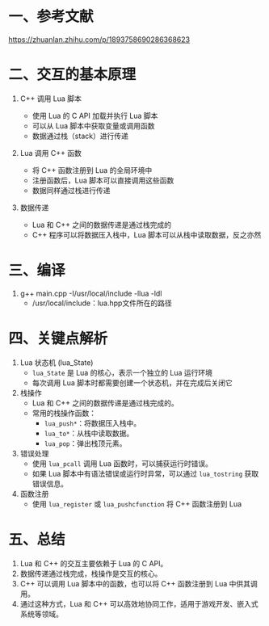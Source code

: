# 一、参考文献
https://zhuanlan.zhihu.com/p/1893758690286368623

# 二、交互的基本原理
1. C++ 调用 Lua 脚本
	+ 使用 Lua 的 C API 加载并执行 Lua 脚本
	+ 可以从 Lua 脚本中获取变量或调用函数
	+ 数据通过栈（stack）进行传递

2. Lua 调用 C++ 函数
	+ 将 C++ 函数注册到 Lua 的全局环境中
	+ 注册函数后，Lua 脚本可以直接调用这些函数
	+ 数据同样通过栈进行传递

3. 数据传递
	+ Lua 和 C++ 之间的数据传递是通过栈完成的
	+ C++ 程序可以将数据压入栈中，Lua 脚本可以从栈中读取数据，反之亦然

# 三、编译
1. g++ main.cpp -I/usr/local/include -llua -ldl
	+ /usr/local/include：lua.hpp文件所在的路径

# 四、关键点解析
1. Lua 状态机 (lua_State)
	+ `lua_State` 是 Lua 的核心，表示一个独立的 Lua 运行环境
	+ 每次调用 Lua 脚本时都需要创建一个状态机，并在完成后关闭它
2. 栈操作
	+ Lua 和 C++ 之间的数据传递是通过栈完成的。
	+ 常用的栈操作函数：
		+ `lua_push*`：将数据压入栈中。
		+ `lua_to*`：从栈中读取数据。
		+ `lua_pop`：弹出栈顶元素。
3. 错误处理
	+ 使用 `lua_pcall` 调用 Lua 函数时，可以捕获运行时错误。
	+ 如果 Lua 脚本中有语法错误或运行时异常，可以通过 `lua_tostring` 获取错误信息。
4. 函数注册
	+ 使用 `lua_register` 或 `lua_pushcfunction` 将 C++ 函数注册到 Lua

# 五、总结
1. Lua 和 C++ 的交互主要依赖于 Lua 的 C API。
2. 数据传递通过栈完成，栈操作是交互的核心。
3. C++ 可以调用 Lua 脚本中的函数，也可以将 C++ 函数注册到 Lua 中供其调用。
4. 通过这种方式，Lua 和 C++ 可以高效地协同工作，适用于游戏开发、嵌入式系统等领域。